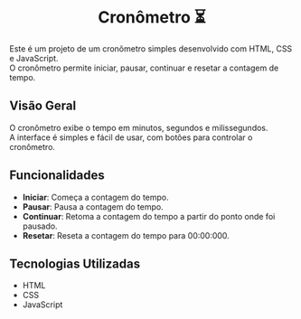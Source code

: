 # <div align="center">Cronômetro ⏳</div>

Este é um projeto de um cronômetro simples desenvolvido com HTML, CSS e JavaScript. 
<br>
O cronômetro permite iniciar, pausar, continuar e resetar a contagem de tempo.

## Visão Geral

O cronômetro exibe o tempo em minutos, segundos e milissegundos. 
<br>
A interface é simples e fácil de usar, com botões para controlar o cronômetro.

## Funcionalidades

- **Iniciar**: Começa a contagem do tempo.
- **Pausar**: Pausa a contagem do tempo.
- **Continuar**: Retoma a contagem do tempo a partir do ponto onde foi pausado.
- **Resetar**: Reseta a contagem do tempo para 00:00:000.

## Tecnologias Utilizadas

- HTML
- CSS
- JavaScript

